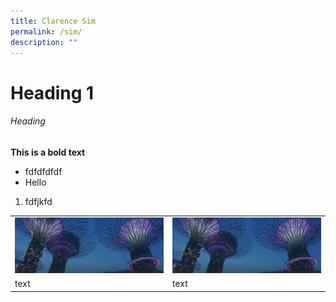 ```yaml
---
title: Clarence Sim
permalink: /sim/
description: ""
---
```

<h1>Heading 1</h1>
<h6>Heading</h6>

<b>This is a bold text</b>

<ul>
	<li>fdfdfdfdf</li>
	<li>Hello</li>
</ul>

<ol>	
<li>fdfjkfd</li>
</ol>




<table>
	<tr>
		<td><img src="/images/hero-banner.png"
						 style="width:500px;"></td>
		<td><img src="/images/hero-banner.png"
						 style="width:500px;"></td>
	  </tr>
		<tr>
			<td>text</td>
			<td>text</td>
	</r>
	
	

</table>